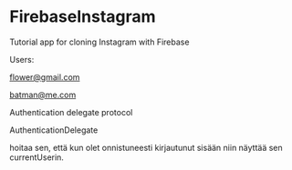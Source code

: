 # FirebaseInstagram
Tutorial app for cloning Instagram with Firebase


Users:

flower@gmail.com

batman@me.com




Authentication delegate protocol 

AuthenticationDelegate

hoitaa sen, että kun olet onnistuneesti kirjautunut sisään niin näyttää sen currentUserin.

